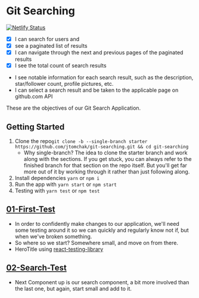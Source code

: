 # Git Searching

[![Netlify Status](https://api.netlify.com/api/v1/badges/7fa21442-8dc8-4805-8d6d-5cd9e9047b76/deploy-status)](https://app.netlify.com/sites/git-searching/deploys)

- [x] I can search for users and
- [x] see a paginated list of results
- [x] I can navigate through the next and previous pages of the paginated results
- [x] I see the total count of search results
- I see notable information for each search result, such as the description, star/follower count, profile pictures, etc.
- I can select a search result and be taken to the applicable page on github.com API

These are the objectives of our Git Search Application.

## Getting Started

1. Clone the repo`git clone -b --single-branch starter https://github.com/jtomchak/git-searching.git && cd git-searching`
   - Why single-branch? The idea to clone the starter branch and work along with the sections. If you get stuck, you can always refer to the finished branch for that section on the repo itself. But you'll get far more out of it by working through it rather than just following along.
2. Install dependencies `yarn` or `npm i`
3. Run the app with `yarn start` or `npm start`
4. Testing with `yarn test` or `npm test`

## [01-First-Test](https://github.com/jtomchak/git-searching/tree/01-first-test)

- In order to confidently make changes to our application, we'll need some testing around it so we can quickly and regularly know not if, but when we've broken something.
- So where so we start? Somewhere small, and move on from there.
- HeroTitle using [react-testing-library](https://testing-library.com/docs/react-testing-library/intro)

## [02-Search-Test](https://github.com/jtomchak/git-searching/tree/02-search-test)

- Next Component up is our search component, a bit more involved than the last one, but again, start small and add to it.
